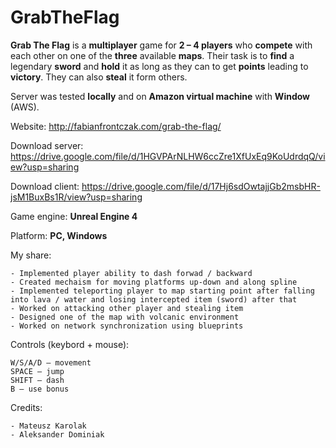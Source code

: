# GrabTheFlag
**Grab The Flag** is a **multiplayer** game for **2 – 4 players** who **compete** with each other on one of the **three** available **maps**. Their task is to **find** a legendary **sword** and **hold** it as long as they can to get **points** leading to **victory**. They can also **steal** it form others.

Server was tested **locally** and on **Amazon virtual machine** with **Window** (AWS).

Website: http://fabianfrontczak.com/grab-the-flag/

Download server: https://drive.google.com/file/d/1HGVPArNLHW6ccZre1XfUxEq9KoUdrdqQ/view?usp=sharing

Download client: https://drive.google.com/file/d/17Hj6sdOwtajjGb2msbHR-jsM1BuxBs1R/view?usp=sharing

Game engine: **Unreal Engine 4**

Platform: **PC, Windows**

My share:

    - Implemented player ability to dash forwad / backward
    - Created mechaism for moving platforms up-down and along spline
    - Implemented teleporting player to map starting point after falling into lava / water and losing intercepted item (sword) after that
    - Worked on attacking other player and stealing item
    - Designed one of the map with volcanic environment
    - Worked on network synchronization using blueprints

Controls (keybord + mouse):

    W/S/A/D – movement
    SPACE – jump
    SHIFT – dash
    B – use bonus

Credits:

    - Mateusz Karolak
    - Aleksander Dominiak
